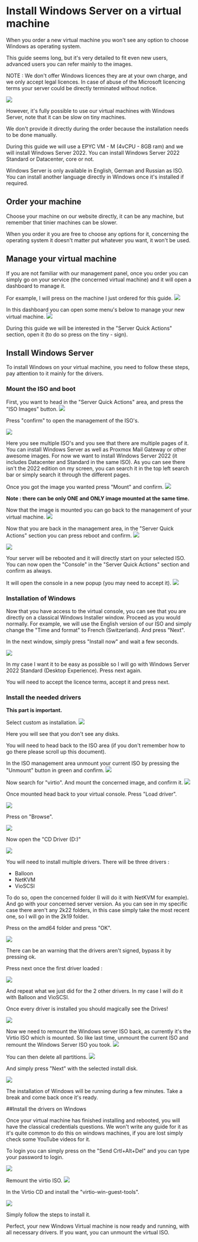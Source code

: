 # Install Windows Server on a virtual machine

When you order a new virtual machine you won't see any option to choose Windows as operating system.

This guide seems long, but it's very detailed to fit even new users, advanced users you can refer mainly to the images.

NOTE : We don't offer Windows licences they are at your own charge, and we only accept legal licences. In case of abuse of the Microsoft licencing terms your server could be directly terminated without notice. 

![](https://i.imgur.com/EK5c8sR.png)

However, it's fully possible to use our virtual machines with Windows Server, note that it can be slow on tiny machines.

We don't provide it directly during the order because the installation needs to be done manually.

During this guide we will use a EPYC VM - M (4vCPU - 8GB ram) and we will install Windows Server 2022.
You can install Windows Server 2022 Standard or Datacenter, core or not.

Windows Server is only available  in English, German and Russian as ISO. You can install another language directly in Windows once it's installed if required.

## Order your machine

Choose your machine on our website directly, it can be any machine, but remember that tinier machines can be slower.

When you order it you are free to choose any options for it, concerning the operating system it doesn't matter put whatever you want, it won't be used.

## Manage your virtual machine

If you are not familiar  with our management panel, once you order you can simply go on your service (the concerned virtual machine) and it will open a dashboard to manage it.

For example, I will press on the machine I just ordered for this guide.
![](https://i.imgur.com/oUqIo4t.png)

In this dashboard you can open some menu's below to manage your new virtual machine. 
![](https://i.imgur.com/Eg75nkQ.png)

During this guide we will be interested in the "Server Quick Actions" section, open it (to do so press on the tiny - sign).

## Install Windows Server

To install Windows on your virtual machine, you need to follow these steps, pay attention to it mainly for the drivers.

### Mount the ISO and boot

First, you want to head in the "Server Quick Actions" area, and press the "ISO Images" button. 
![](https://i.imgur.com/PudmaT8.png)

Press "confirm" to open the management of the ISO's.

![](https://i.imgur.com/UgmFKGR.png)

Here you see multiple ISO's and you see that there are multiple pages of it.
You can install Windows Server as well as Proxmox Mail Gateway or other awesome images.
For now we want to install Windows Server 2022 (it includes Datacenter and Standard in the same ISO).
As you can see there isn't the 2022 edition on my screen, you can search it in the top left search bar or simply search it through the different pages.

Once you got the image you wanted press "Mount" and confirm.
![](https://i.imgur.com/REuAgIO.png)

**Note : there can be only ONE and ONLY image mounted at the same time.**

Now that the image is mounted you can go back to the management of your virtual machine.
![](https://i.imgur.com/QsTiKDD.png)

Now that you are back in the management area, in the "Server Quick Actions" section you can press reboot and confirm.
![](https://i.imgur.com/0C0BaJ3.png)

![](https://i.imgur.com/X0g3t3o.png)

Your server will be rebooted and it will directly start on your selected ISO.
You can now open the "Console" in the "Server Quick Actions" section and confirm as always.

It will open the console in a new popup (you may need to accept it).
![](https://i.imgur.com/bmMfPme.png)

### Installation of Windows

Now that you have access to the virtual console, you can see that you are directly on a classical Windows Installer window.
Proceed as you would normally.
For example, we will use the English version of our ISO and simply change the "Time and format" to French (Switzerland). And press "Next".

In the next window, simply press "Install now" and wait a few seconds.

![](https://i.imgur.com/gDykcYa.png)

In my case I want it to be easy as possible so I will go with Windows Server 2022 Standard (Desktop Experience).
Press next again.

You will need to accept the licence terms, accept it and press next.

### Install the needed drivers
**This part is important.**

Select custom as installation. 
![](https://i.imgur.com/DmQOYEe.png)

Here you will see that you don't see any disks.

You will need to head back to the ISO area (if you don't remember how to go there please scroll up this document).

In the ISO management area unmount your current ISO by pressing the "Unmount" button in green and confirm.
![](https://i.imgur.com/QlPo9Sh.png)

Now search for "virtio".
And mount the concerned image, and confirm it.
![](https://i.imgur.com/NpXhCjR.png)

Once mounted head back to your virtual console.
Press "Load driver".

![](https://i.imgur.com/T0BNGXw.png)

Press on "Browse".

![](https://i.imgur.com/gX5RtIG.png)

Now open the "CD Driver (D:)"

![](https://i.imgur.com/eEVfscT.png)

You will need to install multiple drivers. 
There will be three drivers : 
 - Balloon
 - NetKVM
 - VioSCSI

To do so, open the concerned folder (I will do it with NetKVM for example).
And go with your concerned server version. As you can see in my specific case there aren't any 2k22 folders, in this case simply take the most recent one, so I will go in the 2k19 folder.

Press on the amd64 folder and press "OK".

![](https://i.imgur.com/WAL5mX4.png)

There can be an warning that the drivers aren't signed, bypass it by pressing ok.

Press next once the first driver loaded : 

![](https://i.imgur.com/IvyjEdK.png)

And repeat what we just did for the 2 other drivers.
In my case I will do it with Balloon and VioSCSI.

Once every driver is installed you should magically see the Drives!

![](https://i.imgur.com/eqsnrab.png)


Now we need to remount the Windows server ISO back, as currently it's the Virtio ISO which is mounted.
So like last time, unmount the current ISO and remount the Windows Server ISO you took.
![](https://i.imgur.com/DkeOsoh.png)

You can then delete all partitions.
![](https://i.imgur.com/TytHnUh.png)

And simply press "Next" with the selected install disk.

![](https://i.imgur.com/KxHjANT.png)

The installation of Windows will be running during a few minutes.
Take a break and come back once it's ready.


##Install the drivers on Windows

Once your virtual machine has finished installing and rebooted, you will have the classical credentials questions.
We won't write any guide for it as it's quite common to do this on windows machines, if you are lost simply check some YouTube videos for it.

To login you can simply press on the "Send Crtl+Alt+Del" and you can type your password to login.

![](https://i.imgur.com/V7nb60x.png)

Remount the virtio ISO.
![](https://i.imgur.com/JpHkdIS.png)

In the Virtio CD and install the "virtio-win-guest-tools".

![](https://i.imgur.com/uIlWxfH.png)

Simply follow the steps to install it.

Perfect, your new Windows Virtual machine is now ready and running, with all necessary drivers.
If you want, you can unmount the virtual ISO.
